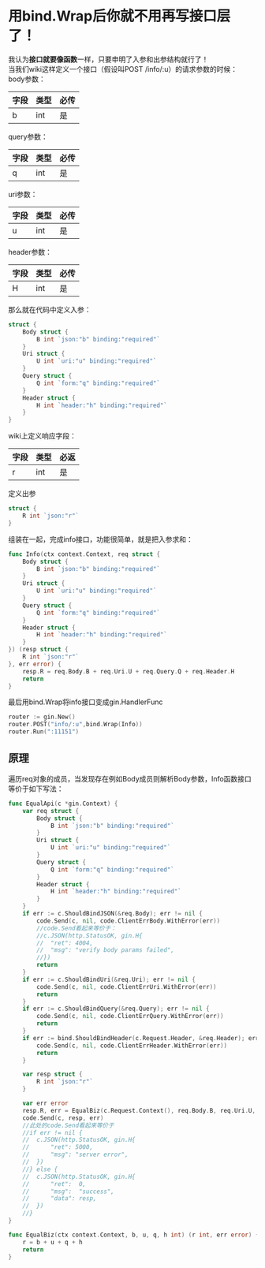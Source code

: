 # 用bind.Wrap后你就不用再写接口层了！
我认为**接口就要像函数**一样，只要申明了入参和出参结构就行了！  
当我们wiki这样定义一个接口（假设叫POST /info/:u）的请求参数的时候：  
body参数：  

| 字段 | 类型 | 必传 |
|-----|------|-----|
|  b  | int  | 是  |

query参数：

| 字段 | 类型 | 必传 |
|-----|------|-----|
|  q  | int  | 是  |

uri参数：

| 字段 | 类型 | 必传 |
|-----|------|-----|
|  u  | int  | 是  |

header参数：

| 字段 | 类型 | 必传 |
|-----|------|-----|
|  H  | int  | 是  |

那么就在代码中定义入参：
```go
struct {
	Body struct {
		B int `json:"b" binding:"required"`
	}
	Uri struct {
		U int `uri:"u" binding:"required"`
	}
	Query struct {
		Q int `form:"q" binding:"required"`
	}
	Header struct {
		H int `header:"h" binding:"required"`
	}
}
```

wiki上定义响应字段：

| 字段 | 类型 | 必返 |
|-----|------|-----|
|  r  | int  | 是  |

定义出参
```go
struct {
	R int `json:"r"`
}
```
组装在一起，完成info接口，功能很简单，就是把入参求和：
```go
func Info(ctx context.Context, req struct {
	Body struct {
		B int `json:"b" binding:"required"`
	}
	Uri struct {
		U int `uri:"u" binding:"required"`
	}
	Query struct {
		Q int `form:"q" binding:"required"`
	}
	Header struct {
		H int `header:"h" binding:"required"`
	}
}) (resp struct {
	R int `json:"r"`
}, err error) {
	resp.R = req.Body.B + req.Uri.U + req.Query.Q + req.Header.H
	return
}
```
最后用bind.Wrap将info接口变成gin.HandlerFunc
```go
router := gin.New()
router.POST("info/:u",bind.Wrap(Info))
router.Run(":11151")
```
## 原理
遍历req对象的成员，当发现存在例如Body成员则解析Body参数，Info函数接口等价于如下写法：
```go
func EqualApi(c *gin.Context) {
	var req struct {
		Body struct {
			B int `json:"b" binding:"required"`
		}
		Uri struct {
			U int `uri:"u" binding:"required"`
		}
		Query struct {
			Q int `form:"q" binding:"required"`
		}
		Header struct {
			H int `header:"h" binding:"required"`
		}
	}
	if err := c.ShouldBindJSON(&req.Body); err != nil {
		code.Send(c, nil, code.ClientErrBody.WithError(err))
		//code.Send看起来等价于：
		//c.JSON(http.StatusOK, gin.H{
		//	"ret": 4004,
		//	"msg": "verify body params failed",
		//})
		return
	}
	if err := c.ShouldBindUri(&req.Uri); err != nil {
		code.Send(c, nil, code.ClientErrUri.WithError(err))
		return
	}
	if err := c.ShouldBindQuery(&req.Query); err != nil {
		code.Send(c, nil, code.ClientErrQuery.WithError(err))
		return
	}
	if err := bind.ShouldBindHeader(c.Request.Header, &req.Header); err != nil {
		code.Send(c, nil, code.ClientErrHeader.WithError(err))
		return
	}

	var resp struct {
		R int `json:"r"`
	}

	var err error
	resp.R, err = EqualBiz(c.Request.Context(), req.Body.B, req.Uri.U, req.Query.Q, req.Header.H)
	code.Send(c, resp, err)
	//此处的code.Send看起来等价于
	//if err != nil {
	//	c.JSON(http.StatusOK, gin.H{
	//		"ret": 5000,
	//		"msg": "server error",
	//	})
	//} else {
	//	c.JSON(http.StatusOK, gin.H{
	//		"ret":  0,
	//		"msg":  "success",
	//		"data": resp,
	//	})
	//}
}

func EqualBiz(ctx context.Context, b, u, q, h int) (r int, err error) {
	r = b + u + q + h
	return
}
```